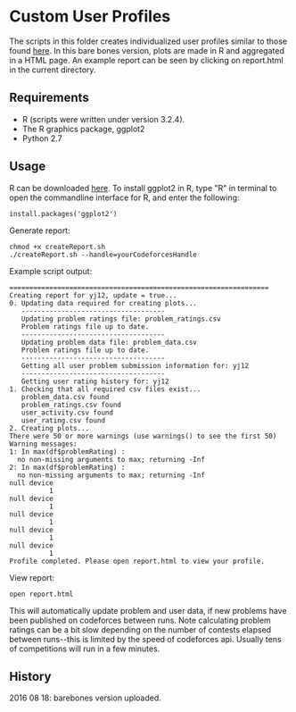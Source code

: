 # Custom User Profiles

The scripts in this folder creates individualized user profiles similar to those found [here](http://codeforces.com/blog/entry/46304). In this bare bones version, plots are made in R and aggregated in a HTML page. An example report can be seen by clicking on report.html in the current directory.

## Requirements
- R (scripts were written under version 3.2.4).
- The R graphics package, ggplot2 
- Python 2.7

## Usage

R can be downloaded [here](https://cran.r-project.org/). To install ggplot2 in R, type "R" in terminal to open the commandline interface for R, and enter the following:

```
install.packages('ggplot2')
```

Generate report:

```
chmod +x createReport.sh
./createReport.sh --handle=yourCodeforcesHandle
```
Example script output:
```
=================================================================
Creating report for yj12, update = true...
0. Updating data required for creating plots...
   ------------------------------------
   Updating problem ratings file: problem_ratings.csv
   Problem ratings file up to date.
   ------------------------------------
   Updating problem data file: problem_data.csv
   Problem ratings file up to date.
   ------------------------------------
   Getting all user problem submission information for: yj12
   ------------------------------------
   Getting user rating history for: yj12
1. Checking that all required csv files exist...
   problem_data.csv found
   problem_ratings.csv found
   user_activity.csv found
   user_rating.csv found
2. Creating plots...
There were 50 or more warnings (use warnings() to see the first 50)
Warning messages:
1: In max(df$problemRating) :
  no non-missing arguments to max; returning -Inf
2: In max(df$problemRating) :
  no non-missing arguments to max; returning -Inf
null device 
          1 
null device 
          1 
null device 
          1 
null device 
          1 
null device 
          1 
Profile completed. Please open report.html to view your profile.

```


View report:

```
open report.html
```

This will automatically update problem and user data, if new problems have been published on codeforces between runs. Note calculating problem ratings can be a bit slow depending on the number of contests elapsed between runs--this is limited by the speed of codeforces api. Usually tens of competitions will run in a few minutes.

## History
2016 08 18: barebones version uploaded.
